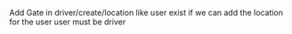 Add Gate in driver/create/location
like user exist
if we can add the location for the user 
user must be driver
